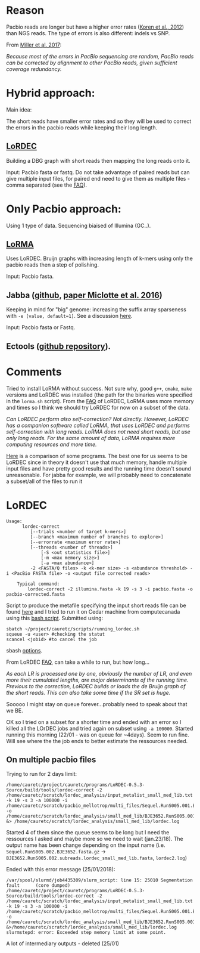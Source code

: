 # Reason

Pacbio reads are longer but have a higher error rates ([Koren et al., 2012](https://www.ncbi.nlm.nih.gov/pmc/articles/PMC3707490/)) than NGS reads. The type of errors is also different: indels vs SNP.

From [Miller et al. 2017](https://bmcgenomics.biomedcentral.com/articles/10.1186/s12864-017-3927-8):

*Because most of the errors in PacBio sequencing are random, PacBio reads can be corrected by alignment to other PacBio reads, given sufficient coverage redundancy.*

# Hybrid approach: 
Main idea: 

The short reads have smaller error rates and so they will be used to correct the errors in the pacbio reads while keeping their long length.

## [LoRDEC](https://www.ncbi.nlm.nih.gov/pmc/articles/PMC4253826/)
Building a DBG graph with short reads then mapping the long reads onto it.

Input: Pacbio fasta or fastq. Do not take advantage of paired reads but can give multiple input files, for paired end need to give them as multiple files - comma separated (see the [FAQ](http://www.lirmm.fr/~rivals/lordec/FAQ/)).

# Only Pacbio approach:
Using 1 type of data. Sequencing biaised of Illumina (GC..).

## [LoRMA](https://academic.oup.com/bioinformatics/article/33/6/799/2525585/Accurate-self-correction-of-errors-in-long-reads)
Uses LoRDEC. Bruijn graphs with increasing length of k-mers using only the pacbio reads then a step of polishing.

Input: Pacbio fasta.

## Jabba ([github](https://github.com/biointec/jabba), [paper Miclotte et al. 2016](https://almob.biomedcentral.com/articles/10.1186/s13015-016-0075-7))

Keeping in mind for "big" genome: increasing the suffix array sparseness with `-e [value, default=1]`. See a discussion [here](https://github.com/biointec/jabba/issues/3).

Input: Pacbio fasta or Fastq.

## Ectools ([github repository](https://github.com/jgurtowski/ectools)).

# Comments

Tried to install LoRMA without success. Not sure why, good `g++`, `cmake`, `make` versions and LoRDEC was installed (the path for the binaries were specified in the `lorma.sh` script). From the [FAQ](https://www.lirmm.fr/~rivals/lordec/FAQ/#orgheadline9) of LoRDEC, LoRMA uses more memory and times so I think we should try LoRDEC for now on a subset of the data.

*Can LoRDEC perform also self-correction?
Not directly. However, LoRDEC has a companion software called LoRMA, that uses LoRDEC and performs self-correction with long reads. LoRMA does not need short reads, but use only long reads.
For the same amount of data, LoRMA requires more computing resources and more time.*

[Here](https://hal.inria.fr/hal-01463694/document) is a comparison of some programs. The best one for us seems to be LoRDEC since in theory it doesn't use that much memory, handle multiple input files and have pretty good results and the running time doesn't sound unreasonable. For jabba for example, we will probably need to concatenate a subset/all of the files to run it

# LoRDEC

```
Usage:
	  lordec-correct 
	     [--trials <number of target k-mers>]
	     [--branch <maximum number of branches to explore>]
	     [--errorrate <maximum error rate>]
	     [--threads <number of threads>] 
             [-S <out statistics file>] 
             [-m <max memory size>]  
             [-a <max abundance>]
	     -2 <FASTA/Q files> -k <k-mer size> -s <abundance threshold> -i <PacBio FASTA file> -o <output file corrected reads>
	
	Typical command:	
	    lordec-correct -2 illumina.fasta -k 19 -s 3 -i pacbio.fasta -o pacbio-corrected.fasta
```

Script to produce the metafile specifying the input short reads file can be found [here](https://github.com/caro46/Tetraploid_project/tree/master/some_scripts/make_input_lordec.pl) and I tried to run it on Cedar machine from computecanada using this [bash script](https://github.com/caro46/Tetraploid_project/tree/master/some_scripts/running_lordec.sh). Submitted using:
```
sbatch ~/project/cauretc/scripts/running_lordec.sh
squeue -u <user> #checking the statut
scancel <jobid> #to cancel the job
```
sbash [options](https://slurm.schedmd.com/sbatch.html). 

From LoRDEC [FAQ](http://www.lirmm.fr/%7Erivals/lordec/FAQ/#orgheadline34), can take a while to run, but how long...

*As each LR is processed one by one, obviously the number of LR, and even more their cumulated lengths, are major determinants of the running time.
Previous to the correction, LoRDEC builds or loads the de Bruijn graph of the short reads. This can also take some time if the SR set is huge.* 

Sooooo I might stay on queue forever...probably need to speak about that we BE.

OK so I tried on a subset for a shorter time and ended with an error so I killed all the LOrDEC jobs and tried again on subset using `-a 100000`. Started running this morning (22/01 - was on queue for ~4days). Seem to run fine. Will see where the the job ends to better estimate the ressources needed. 

## On multiple pacbio files
Trying to run for 2 days limit:
```
/home/cauretc/project/cauretc/programs/LoRDEC-0.5.3-Source/build/tools/lordec-correct -2 /home/cauretc/scratch/lordec_analysis/input_metalist_small_med_lib.txt -k 19 -s 3 -a 100000 -i /home/cauretc/scratch/pacbio_mellotrop/multi_files/Sequel.RunS005.001.BJE3652.fasta.gz -o /home/cauretc/scratch/lordec_analysis/small_med_lib/BJE3652.RunS005.001.subreads.lordec_small_med_lib.fasta &> /home/cauretc/scratch/lordec_analysis/small_med_lib/lordec.log
```
Started 4 of them since the queue seems to be long but I need the ressources I asked and maybe more so we need to wait (jan.23/18). The output name has been change depending on the input name (i.e. `Sequel.RunS005.002.BJE3652.fasta.gz` -> `BJE3652.RunS005.002.subreads.lordec_small_med_lib.fasta`, `lordec2.log`)

Ended with this error message (25/01/2018):
```
/var/spool/slurmd/job4435309/slurm_script: line 15: 25010 Segmentation fault      (core dumped) /home/cauretc/project/cauretc/programs/LoRDEC-0.5.3-Source/build/tools/lordec-correct -2 /home/cauretc/scratch/lordec_analysis/input_metalist_small_med_lib.txt -k 19 -s 3 -a 100000 -i /home/cauretc/scratch/pacbio_mellotrop/multi_files/Sequel.RunS005.001.BJE3652.fasta.gz -o /home/cauretc/scratch/lordec_analysis/small_med_lib/BJE3652.RunS005.001.subreads.lordec_small_med_lib.fasta &>/home/cauretc/scratch/lordec_analysis/small_med_lib/lordec.log
slurmstepd: error: Exceeded step memory limit at some point.
```
A lot of intermediary outputs - deleted (25/01)
